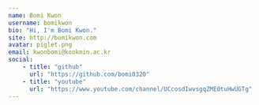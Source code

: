 ```yaml
---
name: Bomi Kwon
username: bomikwon
bio: "Hi, I'm Bomi Kwon."
site: http://bomikwon.com
avatar: piglet.png
email: kwonbomi@kookmin.ac.kr
social:
    - title: "github"
      url: "https://github.com/bomi0320"
    - title: "youtube"
      url: "https://www.youtube.com/channel/UCcosdIwvsgqZME0tuHwUGTg"
---
```

